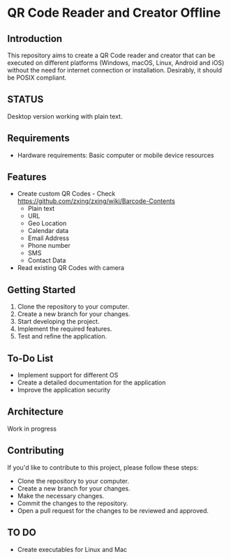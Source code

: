 **QR Code Reader and Creator Offline**
=====================================

**Introduction**
--------------

This repository aims to create a QR Code reader and creator that can be executed on different platforms (Windows, macOS, Linux, Android and iOS) without the need for internet connection or installation.
Desirably, it should be POSIX compliant.

**STATUS**
------------
Desktop version working with plain text.

**Requirements**
------------

* Hardware requirements: Basic computer or mobile device resources

**Features**
------------

* Create custom QR Codes - Check https://github.com/zxing/zxing/wiki/Barcode-Contents
    * Plain text
    * URL
    * Geo Location
    * Calendar data
    * Email Address
    * Phone number
    * SMS
    * Contact Data
* Read existing QR Codes with camera

**Getting Started**
------------------

1. Clone the repository to your computer.
2. Create a new branch for your changes.
3. Start developing the project.
4. Implement the required features.
5. Test and refine the application.

**To-Do List**
--------------

* Implement support for different OS
* Create a detailed documentation for the application
* Improve the application security

**Architecture**
--------------

Work in progress

**Contributing**
--------------

If you'd like to contribute to this project, please follow these steps:

* Clone the repository to your computer.
* Create a new branch for your changes.
* Make the necessary changes.
* Commit the changes to the repository.
* Open a pull request for the changes to be reviewed and approved.


**TO DO**
-------------

* Create executables for Linux and Mac